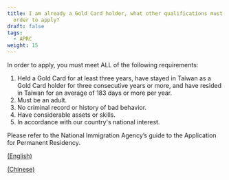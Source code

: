 ```yaml
---
title: I am already a Gold Card holder, what other qualifications must I meet in
  order to apply?
draft: false
tags:
  - APRC
weight: 15
---
```

In order to apply, you must meet ALL of the following requirements: 

1. Held a Gold Card for at least three years, have stayed in Taiwan as a Gold Card holder for three consecutive years or more, and have resided in Taiwan for an average of 183 days or more per year. 
2. Must be an adult. 
3. No criminal record or history of bad behavior. 
4. Have considerable assets or skills. 
5. In accordance with our country's national interest.

Please refer to the National Immigration Agency’s guide to the Application for Permanent Residency. 

[(English)](https://bit.ly/3s5dLA0 " to English Version of Permanent ResidencyImmigration Act")

[(Chinese)](https://bit.ly/3iBu3xo " to Chinese Version of Permanent ResidencyImmigration Act")